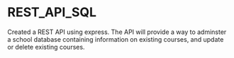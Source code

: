 # REST_API_SQL
 Created a REST API using express. The API will provide a way to adminster a school database containing information on existing courses, and update or delete existing courses.
